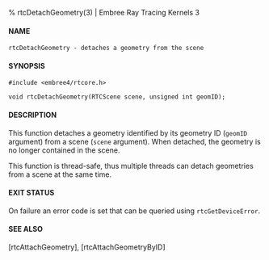 % rtcDetachGeometry(3) | Embree Ray Tracing Kernels 3

#### NAME

    rtcDetachGeometry - detaches a geometry from the scene

#### SYNOPSIS

    #include <embree4/rtcore.h>

    void rtcDetachGeometry(RTCScene scene, unsigned int geomID);

#### DESCRIPTION

This function detaches a geometry identified by its geometry ID
(`geomID` argument) from a scene (`scene` argument). When detached, the
geometry is no longer contained in the scene.

This function is thread-safe, thus multiple threads can detach
geometries from a scene at the same time.

#### EXIT STATUS

On failure an error code is set that can be queried using
`rtcGetDeviceError`.

#### SEE ALSO

[rtcAttachGeometry], [rtcAttachGeometryByID]

